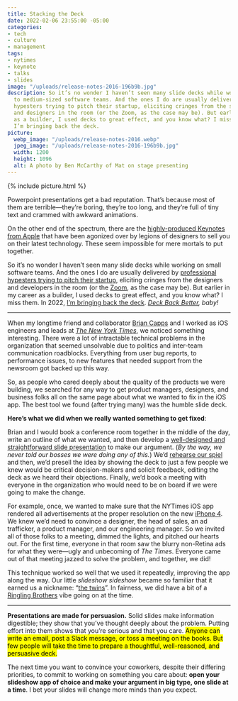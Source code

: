 ```yaml
---
title: Stacking the Deck
date: 2022-02-06 23:55:00 -05:00
categories:
- tech
- culture
- management
tags:
- nytimes
- keynote
- talks
- slides
image: "/uploads/release-notes-2016-196b9b.jpg"
description: So it’s no wonder I haven’t seen many slide decks while working on small-
  to medium-sized software teams. And the ones I do are usually delivered by professional
  hypesters trying to pitch their startup, eliciting cringes from the software engineers
  and designers in the room (or the Zoom, as the case may be). But earlier in my career
  as a builder, I used decks to great effect, and you know what? I miss them. In 2022,
  I’m bringing back the deck.
picture:
  webp_image: "/uploads/release-notes-2016.webp"
  jpeg_image: "/uploads/release-notes-2016-196b9b.jpg"
  width: 1200
  height: 1096
  alt: A photo by Ben McCarthy of Mat on stage presenting
---
```


{% include picture.html %}

Powerpoint presentations get a bad reputation. That’s because most of them are terrible—they’re boring, they’re too long, and they’re full of tiny text and crammed with awkward animations.

On the other end of the spectrum, there are the [highly-produced Keynotes from Apple](https://medium.com/adventures-in-consumer-technology/this-is-how-we-make-slides-at-apple-b8a84352bf6d) that have been agonized over by legions of designers to sell you on their latest technology. These seem impossible for mere mortals to put together.

So it’s no wonder I haven’t seen many slide decks while working on small software teams. And the ones I do are usually delivered by [professional hypesters trying to pitch their startup](https://piktochart.com/blog/startup-pitch-decks-what-you-can-learn/), eliciting cringes from the designers and developers in the room (or the [Zoom](https://zoom.us), as the case may be). But earlier in my career as a builder, I used decks to great effect, and you know what? I miss them. In 2022, [I’m bringing back the deck](https://matthewbischoff.com/about/#talks). *[Deck Back Better](https://en.wikipedia.org/wiki/Build_Back_Better_Plan), baby!*

* * *

When my longtime friend and collaborator [Brian Capps](http://briancapps.org) and I worked as iOS engineers and leads at *[The New York Times](https://nytimes.com)*, we noticed something interesting. There were a lot of intractable technical problems in the organization that seemed unsolvable due to politics and inter-team communication roadblocks. Everything from user bug reports, to performance issues, to new features that needed support from the newsroom got backed up this way.

So, as people who cared deeply about the quality of the products we were building, we searched for any way to get product managers, designers, and business folks all on the same page about what we wanted to fix in the iOS app. The best tool we found (after trying many) was the humble slide deck. 

**Here’s what we did when we really wanted something to get fixed**: 

Brian and I would book a conference room together in the middle of the day, write an outline of what we wanted, and then develop a [well-designed and straightforward slide presentation](https://www.presentationzen.com) to make our argument. (*By the way, we never told our bosses we were doing any of this.*) We’d [rehearse our spiel](https://randsinrepose.com/archives/out-loud/) and then, we’d presell the idea by showing the deck to just a few people we knew would be critical decision-makers and solicit feedback, editing the deck as we heard their objections. Finally, we’d book a meeting with everyone in the organization who would need to be on board if we were going to make the change. 

For example, once, we wanted to make sure that the NYTimes iOS app rendered all advertisements at the proper resolution on the new [iPhone 4](https://en.wikipedia.org/wiki/IPhone_4). We knew we’d need to convince a designer, the head of sales, an ad trafficker, a product manager, and our engineering manager. So we invited all of those folks to a meeting, dimmed the lights, and pitched our hearts out. For the first time, everyone in that room saw the blurry non-Retina ads for what they were—ugly and unbecoming of *The Times*. Everyone came out of that meeting jazzed to solve the problem, and together, we did! 

This technique worked so well that we used it repeatedly, improving the app along the way. Our little *slideshow sideshow* became so familiar that it earned us a nickname: “[the twins](https://www.instagram.com/p/Z9eWb2nvW0/)”. In fairness, we did have a bit of a [Ringling Brothers](https://en.wikipedia.org/wiki/Ringling_brothers) vibe going on at the time. 

* * *

**Presentations are made for persuasion.** Solid slides make information digestible; they show that you’ve thought deeply about the problem. Putting effort into them shows that you’re serious and that you care. <mark>Anyone can write an email, post a Slack message, or toss a meeting on the books. But few people will take the time to prepare a thoughtful, well-reasoned, and persuasive deck.</mark>

The next time you want to convince your coworkers, despite their differing priorities, to commit to working on something you care about: **open your slideshow app of choice and make your argument in big type, one slide at a time**. I bet your slides will change more minds than you expect.